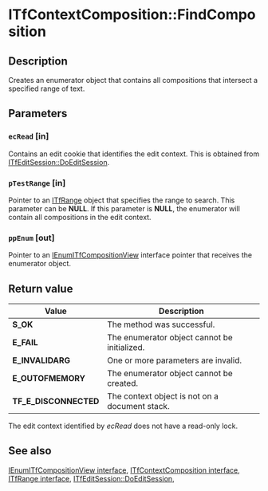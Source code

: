 # ITfContextComposition::FindComposition

## Description

Creates an enumerator object that contains all compositions that intersect a specified range of text.

## Parameters

### `ecRead` [in]

Contains an edit cookie that identifies the edit context. This is obtained from [ITfEditSession::DoEditSession](https://learn.microsoft.com/windows/desktop/api/msctf/nf-msctf-itfeditsession-doeditsession).

### `pTestRange` [in]

Pointer to an [ITfRange](https://learn.microsoft.com/windows/desktop/api/msctf/nn-msctf-itfrange) object that specifies the range to search. This parameter can be **NULL**. If this parameter is **NULL**, the enumerator will contain all compositions in the edit context.

### `ppEnum` [out]

Pointer to an [IEnumITfCompositionView](https://learn.microsoft.com/windows/desktop/api/msctf/nn-msctf-ienumitfcompositionview) interface pointer that receives the enumerator object.

## Return value

| Value | Description |
| --- | --- |
| **S_OK** | The method was successful. |
| **E_FAIL** | The enumerator object cannot be initialized. |
| **E_INVALIDARG** | One or more parameters are invalid. |
| **E_OUTOFMEMORY** | The enumerator object cannot be created. |
| **TF_E_DISCONNECTED** | The context object is not on a document stack. |

The edit context identified by *ecRead* does not have a read-only lock.

## See also

[IEnumITfCompositionView interface](https://learn.microsoft.com/windows/win32/api/msctf/nn-msctf-ienumitfcompositionview), [ITfContextComposition interface](https://learn.microsoft.com/windows/win32/api/msctf/nn-msctf-itfcontextcomposition), [ITfRange interface](https://learn.microsoft.com/windows/win32/api/msctf/nn-msctf-itfrange), [ITfEditSession::DoEditSession](https://learn.microsoft.com/windows/win32/api/msctf/nf-msctf-itfeditsession-doeditsession),